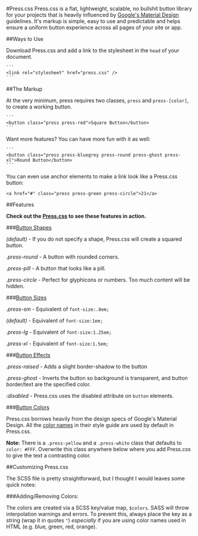 #Press.css
Press.css is a flat, lightweight, scalable, no bullshit button library for your projects that is heavily influenced by [Google's Material Design](https://www.google.com/design/) guidelines. It's markup is simple, easy to use and predictable and helps ensure a uniform button experience across all pages of your site or app.

##Ways to Use

Download Press.css and add a link to the stylesheet in the `head` of your document.

    ```
    <link rel="stylesheet" href="press.css" />
    ```

##The Markup

At the very minimum, press requires two classes, `press` and `press-[color]`, to create a working button.


    ```
    <button class="press press-red">Square Button</button>
    ```

Want more features? You can have more fun with it as well:

    ```
    <button class="press press-bluegrey press-round press-ghost press-xl">Round Button</button>
    ```

You can even use anchor elements to make a link look like a Press.css button:

```
<a href="#" class="press press-green press-circle">21</a>
```

##Features

**Check out the [Press.css](http://codyo.me/press) to see these features in action.**

###[Button Shapes](http://codyo.me/press/#shapes)

*(default)* - If you do not specify a shape, Press.css will create a squared button.

*.press-round* - A button with rounded corners.

*.press-pill* - A button that looks like a pill.

*.press-circle* - Perfect for glyphicons or numbers. Too much content will be hidden.

###[Button Sizes](http://codyo.me/press/#sizes)

*.press-sm* - Equivalent of `font-size:.8em;`

*(default)* - Equivalent of `font-size:1em;`

*.press-lg* - Equivalent of `font-size:1.25em;`

*.press-xl* - Equivalent of `font-size:1.5em;`

###[Button Effects](http://codyo.me/press/#effects)

*.press-raised* - Adds a slight border-shadow to the button

*.press-ghost* - Inverts the button so background is transparent, and button border/text are the specified color.

*:disabled* - Press.css uses the disabled attribute on `button` elements.

###[Button Colors](http://codyo.me/press/#colors)

Press.css borrows heavily from the design specs of Google's Material Design. All the [color names](http://codyo.me/press/#colors) in their style guide are used by default in Press.css.

**Note:** There is a `.press-yellow` and a `.press-white` class that defaults to `color: #FFF`. Overwrite this class anywhere below where you add Press.css to give the text a contrasting color.

##Customizing Press.css

The SCSS file is pretty straightforward, but I thought I would leaves some quick notes:

###Adding/Removing Colors:

The colors are created via a SCSS key/value map, `$colors`. SASS will throw interpolation warnings and errors. To prevent this, always place the key as a string (wrap it in quotes `"`) *especially* if you are using color names used in HTML (e.g. blue, green, red, orange).

